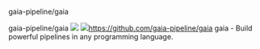 gaia-pipeline/gaia

gaia-pipeline/gaia
![](../_resources/bb5f9f042e14413a2179a8814bb14361.png)
![](../_resources/8e7c4882d6ca034f0e14355cbae1d8f9.png)https://github.com/gaia-pipeline/gaia
gaia - Build powerful pipelines in any programming language.